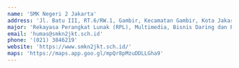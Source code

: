 ```yaml
---
name: 'SMK Negeri 2 Jakarta'
address: 'Jl. Batu III, RT.6/RW.1, Gambir, Kecamatan Gambir, Kota Jakarta Pusat, Daerah Khusus Ibukota Jakarta 10110'
major: 'Rekayasa Perangkat Lunak (RPL), Multimedia, Bisnis Daring dan Pemasaran, Otomatisasi dan Tata Kelola Perkantoran, Akuntansi dan Keuangan Lembaga.'
email: 'humas@smkn2jkt.sch.id'
phone: '(021) 3846219'
website: 'https://www.smkn2jkt.sch.id/'
maps: 'https://maps.app.goo.gl/mpQr8pMzuDDLLGha9'
---
```

